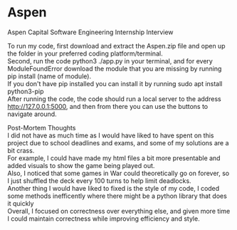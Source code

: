 # Aspen
Aspen Capital Software Engineering Internship Interview <br>

To run my code, first download and extract the Aspen.zip file and open up the folder in your preferred coding platform/terminal. <br>
Second, run the code python3 ./app.py in your terminal, and for every ModuleFoundError download the module that you are missing by running pip install (name of module). <br>
If you don't have pip installed you can install it by running sudo apt install python3-pip <br>
After running the code, the code should run a local server to the address http://127.0.0.1:5000, and then from there you can use the buttons to navigate around. <br>


Post-Mortem Thoughts <br>
I did not have as much time as I would have liked to have spent on this project due to school deadlines and exams, and some of my solutions are a bit crass. <br>
For example, I could have made my html files a bit more presentable and added visuals to show the game being played out. <br>
Also, I noticed that some games in War could theoretically go on forever, so I just shuffled the deck every 100 turns to help limit deadlocks. <br>
Another thing I would have liked to fixed is the style of my code, I coded some methods inefficently where there might be a python library that does it quickly <br>
Overall, I focused on correctness over everything else, and given more time I could maintain correctness while improving efficiency and style. <br>
